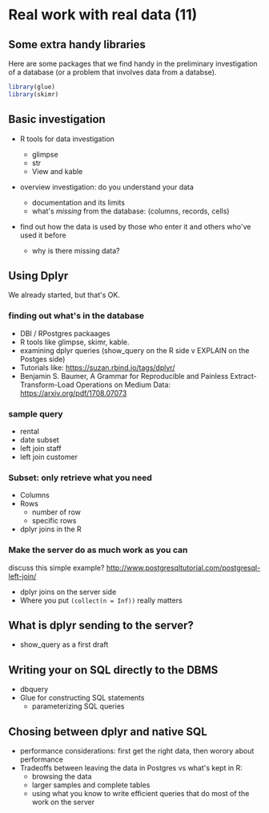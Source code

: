 # Real work with real data (11)


## Some extra handy libraries

Here are some packages that we find handy in the preliminary investigation of a database (or a problem that involves data from a databse).

```r
library(glue)
library(skimr)
```

## Basic investigation

* R tools for data investigation
  + glimpse
  + str
  + View and kable

* overview investigation: do you understand your data
  + documentation and its limits
  + what's *missing* from the database: (columns, records, cells)

* find out how the data is used by those who enter it and others who've used it before
  + why is there missing data?

## Using Dplyr

We already started, but that's OK.

### finding out what's in the database

* DBI / RPostgres packaages
* R tools like glimpse, skimr, kable.
* examining dplyr queries (show_query on the R side v EXPLAIN on the Postges side)
* Tutorials like: https://suzan.rbind.io/tags/dplyr/ 
* Benjamin S. Baumer, A Grammar for Reproducible and Painless Extract-Transform-Load Operations on Medium Data: https://arxiv.org/pdf/1708.07073 

### sample query

* rental 
* date subset
* left join staff
* left join customer

### Subset: only retrieve what you need

* Columns
* Rows
  + number of row
  + specific rows
* dplyr joins in the R

### Make the server do as much work as you can

discuss this simple example? http://www.postgresqltutorial.com/postgresql-left-join/ 

* dplyr joins on the server side
* Where you put `(collect(n = Inf))` really matters

## What is dplyr sending to the server?

* show_query as a first draft

## Writing your on SQL directly to the DBMS

* dbquery
* Glue for constructing SQL statements
  + parameterizing SQL queries

## Chosing between dplyr and native SQL

* performance considerations: first get the right data, then worory about performance
* Tradeoffs between leaving the data in Postgres vs what's kept in R: 
  + browsing the data
  + larger samples and complete tables
  + using what you know to write efficient queries that do most of the work on the server
